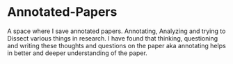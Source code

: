 # Annotated-Papers
A space where I save annotated papers. 
Annotating, Analyzing and trying to Dissect various things in research.
I have found that thinking, questioning and writing these thoughts and questions on the paper aka annotating helps in better and deeper understanding of the paper.
